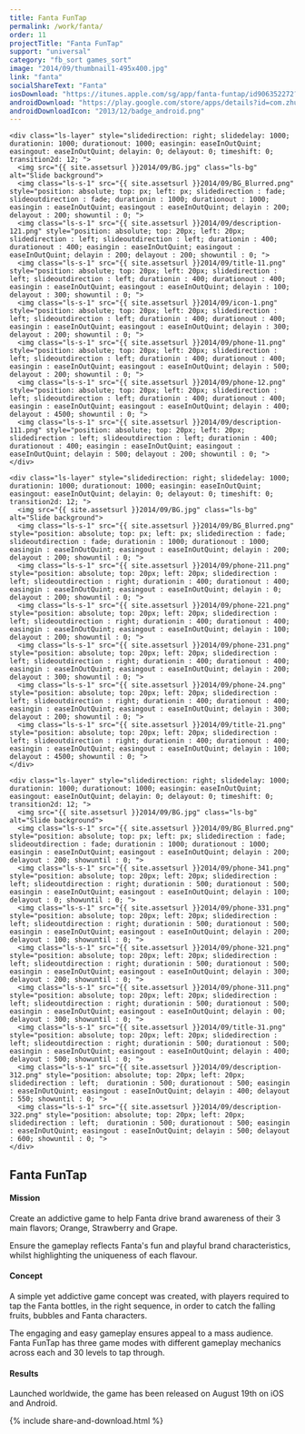 ```yaml
---
title: Fanta FunTap
permalink: /work/fanta/
order: 11
projectTitle: "Fanta FunTap"
support: "universal"
category: "fb_sort games_sort"
image: "2014/09/thumbnail1-495x400.jpg"
link: "fanta"
socialShareText: "Fanta"
iosDownload: "https://itunes.apple.com/sg/app/fanta-funtap/id906352272?mt=8"
androidDownload: "https://play.google.com/store/apps/details?id=com.zhuangyihang.fanta"
androidDownloadIcon: "2013/12/badge_android.png"
---
```

<div class="avia-layerslider">
  <div id="layerslider_1" class="ls-wp-container">

    <div class="ls-layer" style="slidedirection: right; slidedelay: 1000; durationin: 1000; durationout: 1000; easingin: easeInOutQuint; easingout: easeInOutQuint; delayin: 0; delayout: 0; timeshift: 0; transition2d: 12; ">
      <img src="{{ site.assetsurl }}2014/09/BG.jpg" class="ls-bg" alt="Slide background">
      <img class="ls-s-1" src="{{ site.assetsurl }}2014/09/BG_Blurred.png" style="position: absolute; top: px; left: px; slidedirection : fade; slideoutdirection : fade; durationin : 1000; durationout : 1000; easingin : easeInOutQuint; easingout : easeInOutQuint; delayin : 200; delayout : 200; showuntil : 0; ">
      <img class="ls-s-1" src="{{ site.assetsurl }}2014/09/description-121.png" style="position: absolute; top: 20px; left: 20px; slidedirection : left; slideoutdirection : left; durationin : 400; durationout : 400; easingin : easeInOutQuint; easingout : easeInOutQuint; delayin : 200; delayout : 200; showuntil : 0; ">
      <img class="ls-s-1" src="{{ site.assetsurl }}2014/09/title-11.png" style="position: absolute; top: 20px; left: 20px; slidedirection : left; slideoutdirection : left; durationin : 400; durationout : 400; easingin : easeInOutQuint; easingout : easeInOutQuint; delayin : 100; delayout : 300; showuntil : 0; ">
      <img class="ls-s-1" src="{{ site.assetsurl }}2014/09/icon-1.png" style="position: absolute; top: 20px; left: 20px; slidedirection : left; slideoutdirection : left; durationin : 400; durationout : 400; easingin : easeInOutQuint; easingout : easeInOutQuint; delayin : 300; delayout : 200; showuntil : 0; ">
      <img class="ls-s-1" src="{{ site.assetsurl }}2014/09/phone-11.png" style="position: absolute; top: 20px; left: 20px; slidedirection : left; slideoutdirection : left; durationin : 400; durationout : 400; easingin : easeInOutQuint; easingout : easeInOutQuint; delayin : 500; delayout : 200; showuntil : 0; ">
      <img class="ls-s-1" src="{{ site.assetsurl }}2014/09/phone-12.png" style="position: absolute; top: 20px; left: 20px; slidedirection : left; slideoutdirection : left; durationin : 400; durationout : 400; easingin : easeInOutQuint; easingout : easeInOutQuint; delayin : 400; delayout : 4500; showuntil : 0; ">
      <img class="ls-s-1" src="{{ site.assetsurl }}2014/09/description-111.png" style="position: absolute; top: 20px; left: 20px; slidedirection : left; slideoutdirection : left; durationin : 400; durationout : 400; easingin : easeInOutQuint; easingout : easeInOutQuint; delayin : 500; delayout : 200; showuntil : 0; ">
    </div>

    <div class="ls-layer" style="slidedirection: right; slidedelay: 1000; durationin: 1000; durationout: 1000; easingin: easeInOutQuint; easingout: easeInOutQuint; delayin: 0; delayout: 0; timeshift: 0; transition2d: 12; ">
      <img src="{{ site.assetsurl }}2014/09/BG.jpg" class="ls-bg" alt="Slide background">
      <img class="ls-s-1" src="{{ site.assetsurl }}2014/09/BG_Blurred.png" style="position: absolute; top: px; left: px; slidedirection : fade; slideoutdirection : fade; durationin : 1000; durationout : 1000; easingin : easeInOutQuint; easingout : easeInOutQuint; delayin : 200; delayout : 200; showuntil : 0; ">
      <img class="ls-s-1" src="{{ site.assetsurl }}2014/09/phone-211.png" style="position: absolute; top: 20px; left: 20px; slidedirection : left; slideoutdirection : right; durationin : 400; durationout : 400; easingin : easeInOutQuint; easingout : easeInOutQuint; delayin : 0; delayout : 200; showuntil : 0; ">
      <img class="ls-s-1" src="{{ site.assetsurl }}2014/09/phone-221.png" style="position: absolute; top: 20px; left: 20px; slidedirection : left; slideoutdirection : right; durationin : 400; durationout : 400; easingin : easeInOutQuint; easingout : easeInOutQuint; delayin : 100; delayout : 200; showuntil : 0; ">
      <img class="ls-s-1" src="{{ site.assetsurl }}2014/09/phone-231.png" style="position: absolute; top: 20px; left: 20px; slidedirection : left; slideoutdirection : right; durationin : 400; durationout : 400; easingin : easeInOutQuint; easingout : easeInOutQuint; delayin : 200; delayout : 300; showuntil : 0; ">
      <img class="ls-s-1" src="{{ site.assetsurl }}2014/09/phone-24.png" style="position: absolute; top: 20px; left: 20px; slidedirection : left; slideoutdirection : right; durationin : 400; durationout : 400; easingin : easeInOutQuint; easingout : easeInOutQuint; delayin : 300; delayout : 200; showuntil : 0; ">
      <img class="ls-s-1" src="{{ site.assetsurl }}2014/09/title-21.png" style="position: absolute; top: 20px; left: 20px; slidedirection : left; slideoutdirection : right; durationin : 400; durationout : 400; easingin : easeInOutQuint; easingout : easeInOutQuint; delayin : 100; delayout : 4500; showuntil : 0; ">
    </div>

    <div class="ls-layer" style="slidedirection: right; slidedelay: 1000; durationin: 1000; durationout: 1000; easingin: easeInOutQuint; easingout: easeInOutQuint; delayin: 0; delayout: 0; timeshift: 0; transition2d: 12; ">
      <img src="{{ site.assetsurl }}2014/09/BG.jpg" class="ls-bg" alt="Slide background">
      <img class="ls-s-1" src="{{ site.assetsurl }}2014/09/BG_Blurred.png" style="position: absolute; top: px; left: px; slidedirection : fade; slideoutdirection : fade; durationin : 1000; durationout : 1000; easingin : easeInOutQuint; easingout : easeInOutQuint; delayin : 200; delayout : 200; showuntil : 0; ">
      <img class="ls-s-1" src="{{ site.assetsurl }}2014/09/phone-341.png" style="position: absolute; top: 20px; left: 20px; slidedirection : left; slideoutdirection : right; durationin : 500; durationout : 500; easingin : easeInOutQuint; easingout : easeInOutQuint; delayin : 100; delayout : 0; showuntil : 0; ">
      <img class="ls-s-1" src="{{ site.assetsurl }}2014/09/phone-331.png" style="position: absolute; top: 20px; left: 20px; slidedirection : left; slideoutdirection : right; durationin : 500; durationout : 500; easingin : easeInOutQuint; easingout : easeInOutQuint; delayin : 200; delayout : 100; showuntil : 0; ">
      <img class="ls-s-1" src="{{ site.assetsurl }}2014/09/phone-321.png" style="position: absolute; top: 20px; left: 20px; slidedirection : left; slideoutdirection : right; durationin : 500; durationout : 500; easingin : easeInOutQuint; easingout : easeInOutQuint; delayin : 300; delayout : 200; showuntil : 0; ">
      <img class="ls-s-1" src="{{ site.assetsurl }}2014/09/phone-311.png" style="position: absolute; top: 20px; left: 20px; slidedirection : left; slideoutdirection : right; durationin : 500; durationout : 500; easingin : easeInOutQuint; easingout : easeInOutQuint; delayin : 00; delayout : 300; showuntil : 0; ">
      <img class="ls-s-1" src="{{ site.assetsurl }}2014/09/title-31.png" style="position: absolute; top: 20px; left: 20px; slidedirection : left; slideoutdirection : right; durationin : 500; durationout : 500; easingin : easeInOutQuint; easingout : easeInOutQuint; delayin : 400; delayout : 500; showuntil : 0; ">
      <img class="ls-s-1" src="{{ site.assetsurl }}2014/09/description-312.png" style="position: absolute; top: 20px; left: 20px; slidedirection : left;  durationin : 500; durationout : 500; easingin : easeInOutQuint; easingout : easeInOutQuint; delayin : 400; delayout : 550; showuntil : 0; ">
      <img class="ls-s-1" src="{{ site.assetsurl }}2014/09/description-322.png" style="position: absolute; top: 20px; left: 20px; slidedirection : left;  durationin : 500; durationout : 500; easingin : easeInOutQuint; easingout : easeInOutQuint; delayin : 500; delayout : 600; showuntil : 0; ">
    </div>
  </div>
</div>

<div class="wrapper content project-detail" markdown="1">
  <h2 class="content-h2 with-bottom-line">Fanta FunTap</h2>

#### Mission

Create an addictive game to help Fanta drive brand awareness of their 3 main flavors; Orange, Strawberry and Grape.

Ensure the gameplay reflects Fanta's fun and playful brand characteristics, whilst highlighting the uniqueness of each flavour.

#### Concept

A simple yet addictive game concept was created, with players required to tap the Fanta bottles, in the right sequence, in order to catch the falling fruits, bubbles and Fanta characters.

The engaging and easy gameplay ensures appeal to a mass audience. Fanta FunTap has three game modes with different gameplay mechanics across each and 30 levels to tap through.

#### Results

Launched worldwide, the game has been released on August 19th on iOS and Android.

</div>

{% include share-and-download.html %}

<script>
$(document).ready(function() {
  if (typeof $.fn.layerSlider == "undefined") {
    lsShowNotice('layerslider_1','jquery');
  }
  else if (typeof $.transit == "undefined" || typeof $.transit.modifiedForLayerSlider == "undefined") {
    lsShowNotice('layerslider_1', 'transit');
  }
  else
  {
    $("#layerslider_1").layerSlider({
      width : '1440px',
      height : '600px',
      responsive : true,
      responsiveUnder : 0,
      sublayerContainer : 0,
      autoStart : false,
      pauseOnHover : true,
      firstLayer : 1,
      animateFirstLayer : true,
      randomSlideshow : false,
      twoWaySlideshow : true,
      loops : 0,
      forceLoopNum : true,
      autoPlayVideos : true,
      autoPauseSlideshow : 'auto',
      youtubePreview : 'maxresdefault.jpg',
      keybNav : true,
      touchNav : true,
      skin : 'fullwidth',
      skinsPath : '../../css/LayerSlider/skins/',
      globalBGColor : '#ffffff',
      navPrevNext : true,
      navStartStop : false,
      navButtons : true,
      hoverPrevNext : true,
      hoverBottomNav : false,
      showBarTimer : false,
      showCircleTimer : true,
      thumbnailNavigation : 'disabled',
      tnWidth : 100,
      tnHeight : 60,
      tnContainerWidth : '60%',
      tnActiveOpacity : 35,
      tnInactiveOpacity : 100,
      imgPreload : true,
      yourLogo : false,
      yourLogoStyle : 'left: 10px; top: 10px;',
      yourLogoLink : false,
      yourLogoTarget : '_self',
      cbInit : function(element) { },
      cbStart : function(data) { },
      cbStop : function(data) { },
      cbPause : function(data) { },
      cbAnimStart : function(data) { },
      cbAnimStop : function(data) { },
      cbPrev : function(data) { },
      cbNext : function(data) { }
    });
  }
});
</script>
